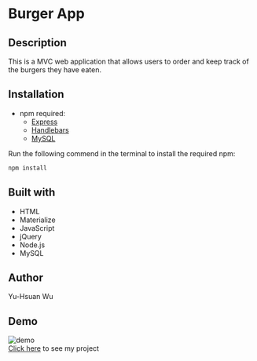 # Burger App

## Description
This is a MVC web application that allows users to order and keep track of the burgers they have eaten.

## Installation
* npm required:
    * [Express](http://expressjs.com/)
    * [Handlebars](https://handlebarsjs.com/)
    * [MySQL](https://www.npmjs.com/package/mysql)
    
Run the following commend in the terminal to install the required npm:
```sh
npm install
```

## Built with
* HTML
* Materialize
* JavaScript
* jQuery
* Node.js
* MySQL

## Author
Yu-Hsuan Wu

## Demo
![demo](/demo/demo.gif)
<br>
[Click here](https://burgerapp-042020.herokuapp.com/) to see my project
